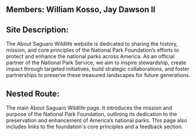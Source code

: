  


 ## Members: William Kosso, Jay Dawson II

## Site Description: 

The About Saguaro Wildlife website is dedicated to sharing the history, mission, and core principles of the National Park Foundation’s efforts to protect and enhance the national parks across America. As an official partner of the National Park Service, we aim to inspire stewardship, create impact through targeted initiatives, build strategic collaborations, and foster partnerships to preserve these treasured landscapes for future generations.

## Nested Route:
 The main About Saguaro Wildlife page. It introduces the mission and purpose of the National Park Foundation, outlining its dedication to the preservation and enhancement of America’s national parks. This page also includes links to the foundation's core principles and a feedback section.